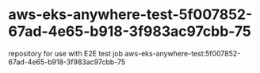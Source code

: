 # aws-eks-anywhere-test-5f007852-67ad-4e65-b918-3f983ac97cbb-75
repository for use with E2E test job aws-eks-anywhere-test:5f007852-67ad-4e65-b918-3f983ac97cbb-75
